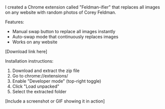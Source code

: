 I created a Chrome extension called "Feldman-ifier" that replaces 
all images on any website with random photos of Corey Feldman.

Features:
- Manual swap button to replace all images instantly
- Auto-swap mode that continuously replaces images
- Works on any website

[Download link here]

Installation instructions:
1. Download and extract the zip file
2. Go to chrome://extensions/
3. Enable "Developer mode" (top-right toggle)
4. Click "Load unpacked"
5. Select the extracted folder

[Include a screenshot or GIF showing it in action]
